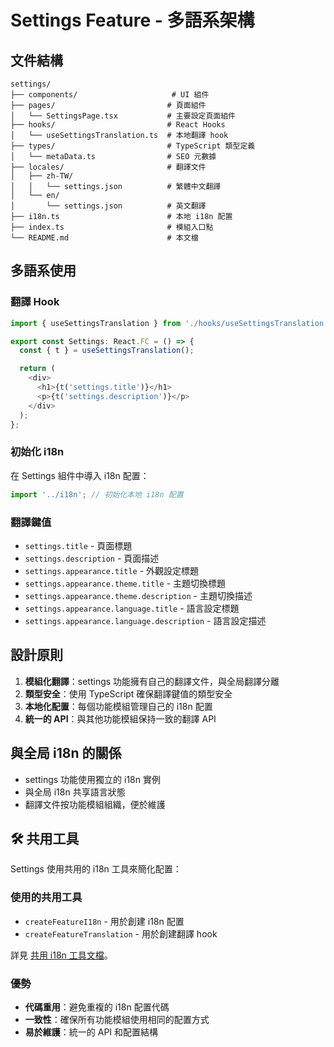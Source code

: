 # Settings Feature - 多語系架構

## 文件結構

```
settings/
├── components/                     # UI 組件
├── pages/                         # 頁面組件
│   └── SettingsPage.tsx           # 主要設定頁面組件
├── hooks/                         # React Hooks
│   └── useSettingsTranslation.ts  # 本地翻譯 hook
├── types/                         # TypeScript 類型定義
│   └── metaData.ts                # SEO 元數據
├── locales/                       # 翻譯文件
│   ├── zh-TW/
│   │   └── settings.json          # 繁體中文翻譯
│   └── en/
│       └── settings.json          # 英文翻譯
├── i18n.ts                        # 本地 i18n 配置
├── index.ts                       # 模組入口點
└── README.md                      # 本文檔
```

## 多語系使用

### 翻譯 Hook

```typescript
import { useSettingsTranslation } from './hooks/useSettingsTranslation';

export const Settings: React.FC = () => {
  const { t } = useSettingsTranslation();

  return (
    <div>
      <h1>{t('settings.title')}</h1>
      <p>{t('settings.description')}</p>
    </div>
  );
};
```

### 初始化 i18n

在 Settings 組件中導入 i18n 配置：

```typescript
import '../i18n'; // 初始化本地 i18n 配置
```

### 翻譯鍵值

- `settings.title` - 頁面標題
- `settings.description` - 頁面描述
- `settings.appearance.title` - 外觀設定標題
- `settings.appearance.theme.title` - 主題切換標題
- `settings.appearance.theme.description` - 主題切換描述
- `settings.appearance.language.title` - 語言設定標題
- `settings.appearance.language.description` - 語言設定描述

## 設計原則

1. **模組化翻譯**：settings 功能擁有自己的翻譯文件，與全局翻譯分離
2. **類型安全**：使用 TypeScript 確保翻譯鍵值的類型安全
3. **本地化配置**：每個功能模組管理自己的 i18n 配置
4. **統一的 API**：與其他功能模組保持一致的翻譯 API

## 與全局 i18n 的關係

- settings 功能使用獨立的 i18n 實例
- 與全局 i18n 共享語言狀態
- 翻譯文件按功能模組組織，便於維護

## 🛠️ 共用工具

Settings 使用共用的 i18n 工具來簡化配置：

### 使用的共用工具

- `createFeatureI18n` - 用於創建 i18n 配置
- `createFeatureTranslation` - 用於創建翻譯 hook

詳見 [共用 i18n 工具文檔](../../utils/README.md)。

### 優勢

- **代碼重用**：避免重複的 i18n 配置代碼
- **一致性**：確保所有功能模組使用相同的配置方式
- **易於維護**：統一的 API 和配置結構
